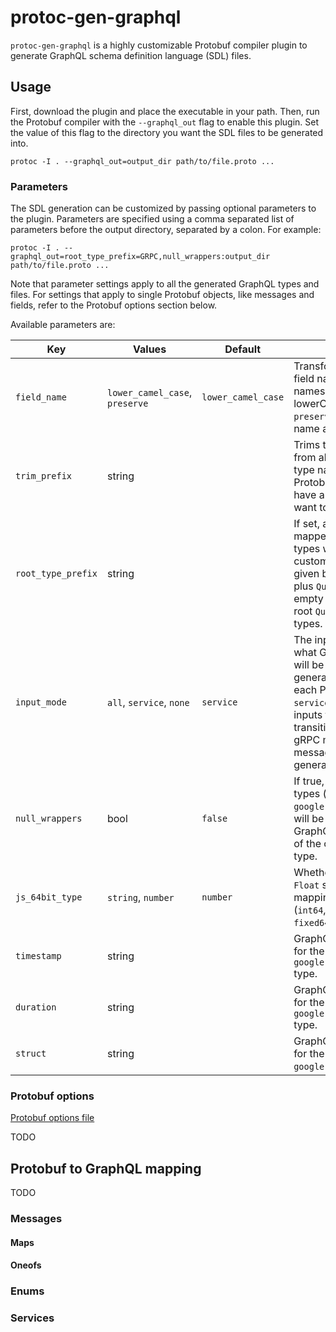# protoc-gen-graphql

`protoc-gen-graphql` is a highly customizable Protobuf compiler plugin to generate GraphQL schema definition language (SDL) files.

## Usage

First, download the plugin and place the executable in your path.
Then, run the Protobuf compiler with the `--graphql_out` flag to enable this plugin.
Set the value of this flag to the directory you want the SDL files to be generated into.

```shell script
protoc -I . --graphql_out=output_dir path/to/file.proto ...
```

### Parameters

The SDL generation can be customized by passing optional parameters to the plugin.
Parameters are specified using a comma separated list of parameters before the output directory, separated by a colon.
For example:

```shell script
protoc -I . --graphql_out=root_type_prefix=GRPC,null_wrappers:output_dir path/to/file.proto ...
```

Note that parameter settings apply to all the generated GraphQL types and files.
For settings that apply to single Protobuf objects, like messages and fields, refer to the Protobuf options section below.

Available parameters are:

| Key | Values | Default | Description |
| --- | --- | --- | --- |
| `field_name` | `lower_camel_case`, `preserve` | `lower_camel_case` | Transformation from Protobuf field names to GraphQL field names. Default is lowerCamelCase. Use `preserve` to use the Protobuf name as-is. |
| `trim_prefix` | string | | Trims the provided prefix from all generated GraphQL type names. Useful if your Protobuf package names have a common prefix you want to omit. |
| `root_type_prefix` | string | | If set, a gRPC service's mapped query and mutation types will extend some custom root type with name given by the provided prefix plus `Query` or `Mutation`. Set to empty string to extend the root `Query` and `Mutation` types. |
| `input_mode` | `all`, `service`, `none` | `service` | The input mode determines what GraphQL input objects will be generated. `all` will generate an input object for each Protobuf message. `service` will only generate inputs for messages that are transitively used in each gRPC methods' request messages. `none` will not generate any input objects. |
| `null_wrappers` | bool | `false` | If true, well known wrapper types (e.g. `google.protobuf.StringValue`) will be mapped to nullable GraphQL scalar types instead of the corresponding object type. |
| `js_64bit_type` | `string`, `number` | `number` | Whether to use a `String` or `Float` scalar type when mapping 64bit Protobuf types (`int64`, `uint64`, `sint64`, `fixed64`, `sfixed64`). |
| `timestamp` | string | | GraphQL type name to use for the well known `google.protobuf.Timestamp` type. |
| `duration` | string | | GraphQL type name to use for the well known `google.protobuf.Duration` type. |
| `struct` | string | | GraphQL type name to use for the well known `google.protobuf.Struct` type. |

### Protobuf options

[Protobuf options file](protobuf/graphql/options.proto)

TODO

## Protobuf to GraphQL mapping

TODO

### Messages

#### Maps

#### Oneofs

### Enums

### Services
